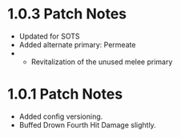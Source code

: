# 1.0.3 Patch Notes
- Updated for SOTS
- Added alternate primary: Permeate
- - Revitalization of the unused melee primary

# 1.0.1 Patch Notes
- Added config versioning.
- Buffed Drown Fourth Hit Damage slightly.
